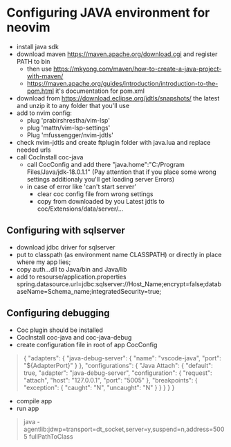 # Configuring JAVA environment for neovim
- install java sdk
- download maven https://maven.apache.org/download.cgi and register PATH to bin
    - then use https://mkyong.com/maven/how-to-create-a-java-project-with-maven/
    - https://maven.apache.org/guides/introduction/introduction-to-the-pom.html
      it's documentation for pom.xml
- download from https://download.eclipse.org/jdtls/snapshots/ the latest and
  unzip it to any folder that you'll use
- add to nvim config: 
    - plug 'prabirshrestha/vim-lsp' 
    - plug 'mattn/vim-lsp-settings'
    - Plug 'mfussengger/nvim-jdtls'
- check nvim-jdtls and create ftplugin folder with java.lua and replace needed
  urls
- call CocInstall coc-java 
    - call CocConfig and add there "java.home":"C:/Program Files/Java/jdk-18.0.1.1"
    (Pay attention that if you place some wrong settings additionaly you'll get
    loading server Errors)
    - in case of error like 'can't start server' 
        - clear coc config file from wrong settings
        - copy from downloaded by you Latest jdtls to
          coc/Extensions/data/server/...
## Configuring with sqlserver
- download jdbc driver for sqlserver
- put to classpath (as environment name CLASSPATH) or directly in place where my
  app lies;
- copy auth...dll to Java/bin and Java/lib 
- add to resourse/application.properties
    spring.datasource.url=jdbc:sqlserver://Host_Name;encrypt=false;databaseName=Schema_name;integratedSecurity=true;

## Configuring debugging

- Coc plugin should be installed
- CocInstall coc-java and coc-java-debug
- create configuration file in root of app CocConfig
>    {
>  "adapters": {
>    "java-debug-server": {
>      "name": "vscode-java",
>      "port": "${AdapterPort}"
>    }
>  },
>  "configurations": {
>    "Java Attach": {
>      "default": true,
>      "adapter": "java-debug-server",
>      "configuration": {
>        "request": "attach",
>        "host": "127.0.0.1",
>        "port": "5005"
>      },
>      "breakpoints": {
>        "exception": {
>          "caught": "N",
>          "uncaught": "N"
>        }
>      }
>    }
>  }
>}
 - compile app
 - run app 
 > java -agentlib:jdwp=transport=dt_socket,server=y,suspend=n,address=5005
 > fullPathToClass
